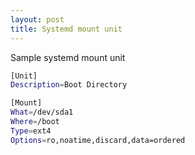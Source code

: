 ```yaml
---
layout: post
title: Systemd mount unit 
---
```


Sample systemd mount unit

```sh
[Unit]
Description=Boot Directory

[Mount]
What=/dev/sda1
Where=/boot
Type=ext4
Options=ro,noatime,discard,data=ordered

```

